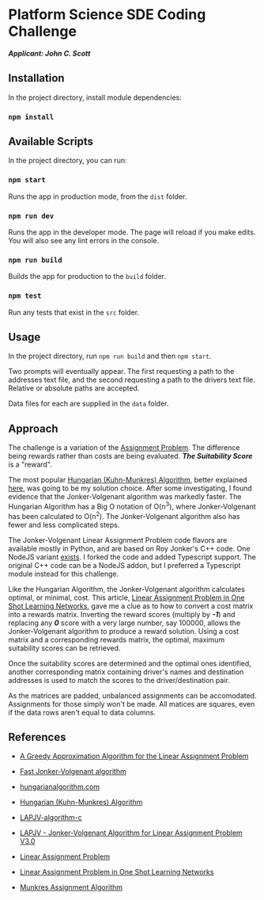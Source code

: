 # Platform Science SDE Coding Challenge

***Applicant: John C. Scott***

## Installation

In the project directory, install module dependencies:

### `npm install`

## Available Scripts

In the project directory, you can run:

### `npm start`

Runs the app in production mode, from the `dist` folder.

### `npm run dev`

Runs the app in the developer mode.
The page will reload if you make edits.
You will also see any lint errors in the console.

### `npm run build`

Builds the app for production to the `build` folder.

### `npm test`

Run any tests that exist in the `src` folder.

## Usage

In the project directory, run `npm run build` and then `npm start`.

Two prompts will eventually appear. The first requesting a path to the addresses text file, and the second requesting a path to the drivers text file. Relative or absolute paths are accepted.

Data files for each are supplied in the `data` folder.

## Approach

The challenge is a variation of the [Assignment Problem](https://en.wikipedia.org/wiki/Assignment_problem). The difference being rewards rather than costs are being evaluated. ***The Suitability Score*** is a "reward".

The most popular [Hungarian (Kuhn-Munkres) Algorithm](https://en.wikipedia.org/wiki/Hungarian_algorithm), better explained [here](https://brc2.com/the-algorithm-workshop/), was going to be my solution choice. After some investigating, I found evidence that the Jonker-Volgenant algorithm was markedly faster. The Hungarian Algorithm has a Big O notation of O(n<sup>3</sup>), where Jonker-Volgenant has been calculated to O(n<sup>2</sup>). The Jonker-Volgenant algorithm also has fewer and less complicated steps.

The Jonker-Volgenant Linear Assignment Problem code flavors are available mostly in Python, and are based on Roy Jonker's C++ code. One NodeJS variant [exists](https://github.com/Fil/lap-jv). I forked the code and added Typescript support. The original C++ code can be a NodeJS addon, but I preferred a Typescript module instead for this challenge.

Like the Hungarian Algorithm, the Jonker-Volgenant algorithm calculates optimal, or minimal, cost. This article, [Linear Assignment Problem in One Shot Learning Networks](https://medium.com/@rajneeshtiwari_22870/linear-assignment-problem-in-metric-learning-for-computer-vision-eba7d637c5d4), gave me a clue as to how to convert a cost matrix into a rewards matrix. Inverting the reward scores (multiply by ***-1***) and replacing any ***0*** score with a very large number, say 100000, allows the Jonker-Volgenant algorithm to produce a reward solution. Using a cost matrix and a corresponding rewards matrix, the optimal, maximum suitability scores can be retrieved.

Once the suitability scores are determined and the optimal ones identified, another corresponding matrix containing driver's names and destination addresses is used to match the scores to the driver/destination pair.

As the matrices are padded, unbalanced assignments can be accomodated. Assignments for those simply won't be made. All matices are squares, even if the data rows aren't equal to data columns.

## References

- [A Greedy Approximation Algorithm for the Linear Assignment Problem](https://antimatroid.wordpress.com/2017/03/21/a-greedy-approximation-algorithm-for-the-linear-assignment-problem/)

- [Fast Jonker-Volgenant algorithm](https://medium.com/@rajneeshtiwari_22870/linear-assignment-problem-in-metric-learning-for-computer-vision-eba7d637c5d4)

- [hungarianalgorithm.com](https://www.hungarianalgorithm.com/)

- [Hungarian (Kuhn-Munkres) Algorithm](https://en.wikipedia.org/wiki/Hungarian_algorithm)

- [LAPJV-algorithm-c](https://github.com/yongyanghz/LAPJV-algorithm-c)

- [LAPJV - Jonker-Volgenant Algorithm for Linear Assignment Problem V3.0](https://www.mathworks.com/matlabcentral/fileexchange/26836-lapjv-jonker-volgenant-algorithm-for-linear-assignment-problem-v3-0)

- [Linear Assignment Problem](https://observablehq.com/@fil/lap-jv)

- [Linear Assignment Problem in One Shot Learning Networks](https://medium.com/@rajneeshtiwari_22870/linear-assignment-problem-in-metric-learning-for-computer-vision-eba7d637c5d4)

- [Munkres Assignment Algorithm](https://brc2.com/the-algorithm-workshop/)
